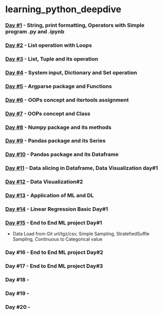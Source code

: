# learning_python_deepdive

### <a href="https://github.com/SahaRahul/learning_python_deepdive/tree/main/python_day1">Day #1</a> - String, print formatting, Operators with Simple program .py and .ipynb 
### <a href="https://github.com/SahaRahul/learning_python_deepdive/tree/main/python_day2">Day #2</a> - List operation with Loops
### <a href="https://github.com/SahaRahul/learning_python_deepdive/tree/main/python_day3">Day #3</a> - List, Tuple and its operation
### <a href="https://github.com/SahaRahul/learning_python_deepdive/tree/main/python_day4">Day #4</a> - System input, Dictionary and Set operation
### <a href="https://github.com/SahaRahul/learning_python_deepdive/tree/main/python_day5">Day #5</a> - Argparse package and Functions
### <a href="https://github.com/SahaRahul/learning_python_deepdive/tree/main/python_day6">Day #6</a> - OOPs concept and itertools assignment
### <a href="https://github.com/SahaRahul/learning_python_deepdive/tree/main/python_day7">Day #7</a> - OOPs concept and Class
### <a href="https://github.com/SahaRahul/learning_python_deepdive/tree/main/python_day8">Day #8</a> - Numpy package and its methods
### <a href="https://github.com/SahaRahul/learning_python_deepdive/tree/main/python_day9">Day #9</a> - Pandas package and its Series
### <a href="https://github.com/SahaRahul/learning_python_deepdive/tree/main/python_day10">Day #10</a> - Pandas package and its Dataframe
### <a href="https://github.com/SahaRahul/learning_python_deepdive/tree/main/python_day11">Day #11</a> - Data slicing in Dataframe, Data Visualization day#1
### <a href="https://github.com/SahaRahul/learning_python_deepdive/tree/main/python_day12">Day #12</a> - Data Visualization#2
### <a href="https://github.com/SahaRahul/learning_python_deepdive/tree/main/python_day13">Day #13</a> - Application of ML and DL
### <a href="https://github.com/SahaRahul/learning_python_deepdive/tree/main/python_day14">Day #14</a> - Linear Regression Basic Day#1
### <a href="https://github.com/SahaRahul/learning_python_deepdive/tree/main/python_day15">Day #15</a> - End to End ML project Day#1 
- Data Load from Git url/tgz/csv, Simple Sampling, StratefiedSuffle Sampling, Continuous to Categorical value

### Day #16 - End to End ML project Day#2
### Day #17 - End to End ML project Day#3
### Day #18 - 
### Day #19 - 
### Day #20 - 
